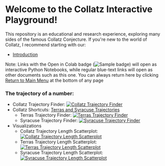 # Welcome to the Collatz Interactive Playground!

This repository is an educational and research experience, exploring many sides of the famous Collatz Conjecture. If you're new to the world of Collatz, I recommend starting with our:

* [Introduction](docs/Intro.md)

Note: Links with the Open in Colab badge (![Sample badge](https://colab.research.google.com/assets/colab-badge.svg)) will open as interactive Python Notebooks, while regular blue-text links will open as other documents such as this one. You can always return here by clicking [Return to Main Menu](README.md) at the bottom of any page

### The trajectory of a number:
* Collatz Trajectory Finder: [![Collatz Trajectory Finder](https://colab.research.google.com/assets/colab-badge.svg)](https://colab.research.google.com/github/GTonyJacobs/Collatz/blob/main/scripts/intro_trajectory_finder.ipynb)
* Collatz Shortcuts: [Terras and Syracuse Trajectories](docs/Terras_and_Syracuse_maps.md)
  * Terras Trajectory Finder: [![Terras Trajectory Finder](https://colab.research.google.com/assets/colab-badge.svg)](https://colab.research.google.com/github/GTonyJacobs/Collatz/blob/main/scripts/Terras_trajectory_finder.ipynb)
  * Syracuse Trajectory Finder: [![Syracuse Trajectory Finder](https://colab.research.google.com/assets/colab-badge.svg)](https://colab.research.google.com/github/GTonyJacobs/Collatz/blob/main/scripts/Syracuse_trajectory_finder.ipynb)
* Visualizations
  * Collatz Trajectory Length Scatterplot: [![Collatz Trajectory Length Scatterplot](https://colab.research.google.com/assets/colab-badge.svg)](https://colab.research.google.com/github/GTonyJacobs/Collatz/blob/main/scripts/Collatz_trajectory_length_scatterplot.ipynb)
  * Terras Trajectory Length Scatterplot: [![Terras Trajectory Length Scatterplot](https://colab.research.google.com/assets/colab-badge.svg)](https://colab.research.google.com/github/GTonyJacobs/Collatz/blob/main/scripts/Terras_trajectory_length_scatterplot.ipynb)
  * Syracuse Trajectory Length Scatterplot: [![Syracuse Trajectory Length Scatterplot](https://colab.research.google.com/assets/colab-badge.svg)](https://colab.research.google.com/github/GTonyJacobs/Collatz/blob/main/scripts/Syracuse_trajectory_length_scatterplot.ipynb)
